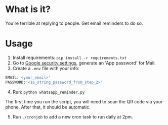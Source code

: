 # What is it?

You're terrible at replying to people. Get email reminders to do so.

# Usage

1. Install requirements: `pip install -r requirements.txt`
2. Go to [Google security settings](https://myaccount.google.com/security), generate an 'App password' for Mail.
3. Create a `.env` file with your info:

```bash
EMAIL:'<your_email>'
PASSWORD:'<16_string_password_from_step_2>'
```

4. Run: `python whatsapp_reminder.py`

The first time you run the script, you will need to scan the QR code via your phone. After that, it should be automatic.

5. Run `./cronjob` to add a new cron task to run daily at 2pm.
